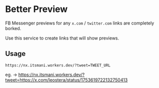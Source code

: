 # Better Preview

FB Messenger previews for any `x.com` / `twitter.com` links are completely borked.

Use this service to create links that will show previews.

## Usage

`https://nx.itsmani.workers.dev/?tweet=TWEET_URL`

eg. -> <https://nx.itsmani.workers.dev/?tweet=https://x.com/leostera/status/1753619722132750413>
